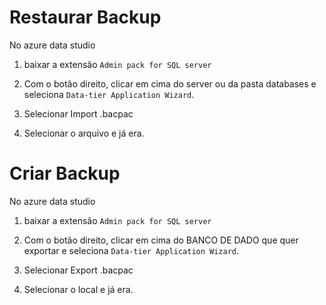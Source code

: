 # Restaurar Backup

No azure data studio
1. baixar a extensão
`Admin pack for SQL server`

2. Com o botão direito, clicar em cima do server ou da pasta databases
e seleciona `Data-tier Application Wizard`.

3. Selecionar Import .bacpac

4. Selecionar o arquivo e já era.

# Criar Backup

No azure data studio
1. baixar a extensão
`Admin pack for SQL server`

2. Com o botão direito, clicar em cima do BANCO DE DADO que quer exportar
e seleciona `Data-tier Application Wizard`.

3. Selecionar Export .bacpac

4. Selecionar o local e já era.